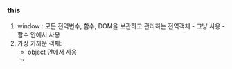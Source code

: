 


### this
1. window : 모든 전역변수, 함수, DOM을 보관하고 관리하는 전역객체
	   - 그냥 사용
	   - 함수 안에서 사용
2. 가장 가까운 객체:
	- object 안에서 사용
	- 